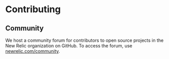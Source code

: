 # Contributing


## Community

We host a community forum for contributors to open source projects in the New Relic organization on GitHub. To access the forum, use [newrelic.com/community](https://newrelic.com/community).
 
